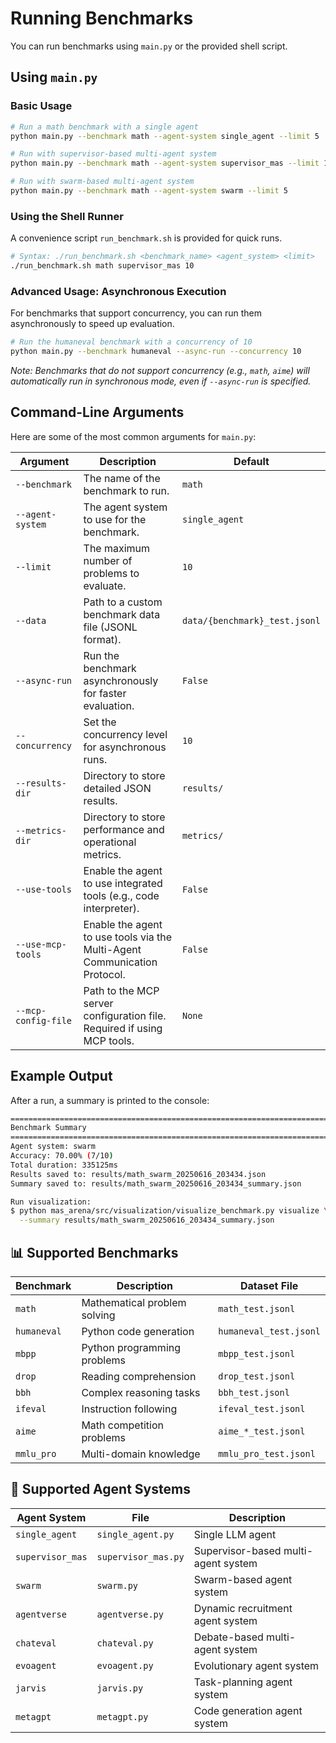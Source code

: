 # Running Benchmarks

You can run benchmarks using `main.py` or the provided shell script.

## Using `main.py`

### Basic Usage

```bash
# Run a math benchmark with a single agent
python main.py --benchmark math --agent-system single_agent --limit 5

# Run with supervisor-based multi-agent system
python main.py --benchmark math --agent-system supervisor_mas --limit 10

# Run with swarm-based multi-agent system
python main.py --benchmark math --agent-system swarm --limit 5
```

### Using the Shell Runner

A convenience script `run_benchmark.sh` is provided for quick runs.

```bash
# Syntax: ./run_benchmark.sh <benchmark_name> <agent_system> <limit>
./run_benchmark.sh math supervisor_mas 10
```
### Advanced Usage: Asynchronous Execution

For benchmarks that support concurrency, you can run them asynchronously to speed up evaluation.

```bash
# Run the humaneval benchmark with a concurrency of 10
python main.py --benchmark humaneval --async-run --concurrency 10
```
*Note: Benchmarks that do not support concurrency (e.g., `math`, `aime`) will automatically run in synchronous mode, even if `--async-run` is specified.*



## Command-Line Arguments

Here are some of the most common arguments for `main.py`:

| Argument              | Description                                                              | Default                  |
| --------------------- | ------------------------------------------------------------------------ | ------------------------ |
| `--benchmark`         | The name of the benchmark to run.                                        | `math`                   |
| `--agent-system`      | The agent system to use for the benchmark.                               | `single_agent`           |
| `--limit`             | The maximum number of problems to evaluate.                              | `10`                     |
| `--data`              | Path to a custom benchmark data file (JSONL format).                     | `data/{benchmark}_test.jsonl` |
| `--async-run`         | Run the benchmark asynchronously for faster evaluation.                  | `False`                  |
| `--concurrency`       | Set the concurrency level for asynchronous runs.                         | `10`                     |
| `--results-dir`       | Directory to store detailed JSON results.                                | `results/`               |
| `--metrics-dir`       | Directory to store performance and operational metrics.                  | `metrics/`               |
| `--use-tools`         | Enable the agent to use integrated tools (e.g., code interpreter).       | `False`                  |
| `--use-mcp-tools`     | Enable the agent to use tools via the Multi-Agent Communication Protocol. | `False`                  |
| `--mcp-config-file`   | Path to the MCP server configuration file. Required if using MCP tools.  | `None`                   |

## Example Output

After a run, a summary is printed to the console:

```bash
================================================================================
Benchmark Summary
================================================================================
Agent system: swarm
Accuracy: 70.00% (7/10)
Total duration: 335125ms
Results saved to: results/math_swarm_20250616_203434.json
Summary saved to: results/math_swarm_20250616_203434_summary.json

Run visualization:
$ python mas_arena/src/visualization/visualize_benchmark.py visualize \
  --summary results/math_swarm_20250616_203434_summary.json
```

## 📊 Supported Benchmarks

| Benchmark   | Description                  | Dataset File               |
| ----------- | ---------------------------- | -------------------------- |
| `math`      | Mathematical problem solving | `math_test.jsonl`          |
| `humaneval` | Python code generation       | `humaneval_test.jsonl`     |
| `mbpp`      | Python programming problems  | `mbpp_test.jsonl`          |
| `drop`      | Reading comprehension        | `drop_test.jsonl`          |
| `bbh`       | Complex reasoning tasks      | `bbh_test.jsonl`           |
| `ifeval`    | Instruction following        | `ifeval_test.jsonl`        |
| `aime`      | Math competition problems    | `aime_*_test.jsonl`        |
| `mmlu_pro`  | Multi-domain knowledge       | `mmlu_pro_test.jsonl`      |

## 🤖 Supported Agent Systems

| Agent System     | File                | Description                         |
| ---------------- | ------------------- | ----------------------------------- |
| `single_agent`   | `single_agent.py`   | Single LLM agent                    |
| `supervisor_mas` | `supervisor_mas.py` | Supervisor-based multi-agent system |
| `swarm`          | `swarm.py`          | Swarm-based agent system            |
| `agentverse`     | `agentverse.py`     | Dynamic recruitment agent system    |
| `chateval`       | `chateval.py`       | Debate-based multi-agent system     |
| `evoagent`       | `evoagent.py`       | Evolutionary agent system           |
| `jarvis`         | `jarvis.py`         | Task-planning agent system          |
| `metagpt`        | `metagpt.py`        | Code generation agent system        |